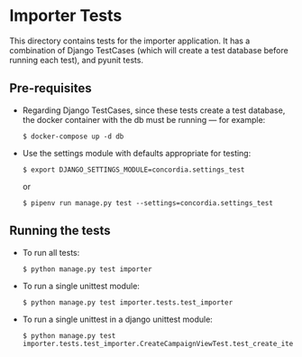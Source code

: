 # Importer Tests

This directory contains tests for the importer application. It has a
combination of Django TestCases (which will create a test database
before running each test), and pyunit tests.

## Pre-requisites

-   Regarding Django TestCases, since these tests create a test database, the docker container with the db must be running — for example:

    ```console
    $ docker-compose up -d db
    ```

-   Use the settings module with defaults appropriate for testing:

    ```console
    $ export DJANGO_SETTINGS_MODULE=concordia.settings_test
    ```

    or

    ```console
    $ pipenv run manage.py test --settings=concordia.settings_test
    ```

## Running the tests

-   To run all tests:

    ```console
    $ python manage.py test importer
    ```

-   To run a single unittest module:

    ```console
    $ python manage.py test importer.tests.test_importer
    ```

-   To run a single unittest in a django unittest module:

    ```console
    $ python manage.py test
    importer.tests.test_importer.CreateCampaignViewTest.test_create_item_campaign
    ```
